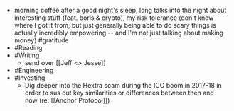 - morning coffee after a good night's sleep, long talks into the night about interesting stuff (feat. boris & crypto), my risk tolerance (don't know where I got it from, but just generally being able to do scary things is actually incredibly empowering -- and I'm not just talking about making money) #gratitude
- #Reading
- #Writing
    - send over [[Jeff <> Jesse]]
- #Engineering
- #Investing
    - Dig deeper into the Hextra scam during the ICO boom in 2017-18 in order to sus out key similarities or differences between then and now (re: [[Anchor Protocol]])

